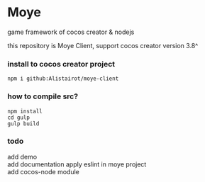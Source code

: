 # Moye
game framework of cocos creator & nodejs  

this repository is Moye Client, support cocos creator version 3.8^

### install to cocos creator project
```
npm i github:Alistairot/moye-client
```

### how to compile src?
```
npm install
cd gulp
gulp build
```

### todo
add demo  
add documentation
apply eslint in moye project  
add cocos-node module  